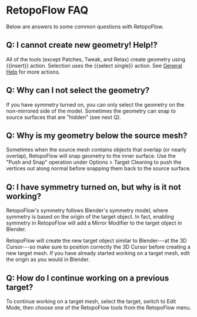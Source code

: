 # RetopoFlow FAQ

Below are answers to some common questions with RetopoFlow.


## Q: I cannot create new geometry!  Help!?

All of the tools (except Patches, Tweak, and Relax) create geometry using {{insert}} action.
Selection uses the {{select single}} action.
See [General Help](general.html) for more actions.


## Q: Why can I not select the geometry?

If you have symmetry turned on, you can only select the geometry on the non-mirrored side of the model.
Sometimes the geometry can snap to source surfaces that are "hidden" (see next Q).


## Q: Why is my geometry below the source mesh?

Sometimes when the source mesh contains objects that overlap (or nearly overlap), RetopoFlow will snap geometry to the inner surface.
Use the "Push and Snap" operation under Options > Target Cleaning to push the vertices out along normal before snapping them back to the source surface.


## Q: I have symmetry turned on, but why is it not working?

RetopoFlow's symmetry follows Blender's symmetry model, where symmetry is based on the origin of the target object.
In fact, enabling symmetry in RetopoFlow will add a Mirror Modifier to the target object in Blender.

RetopoFlow will create the new target object similar to Blender---at the 3D Cursor---so make sure to position correctly the 3D Cursor before creating a new target mesh.
If you have already started working on a target mesh, edit the origin as you would in Blender.


## Q: How do I continue working on a previous target?

To continue working on a target mesh, select the target, switch to Edit Mode, then choose one of the RetopoFlow tools from the RetopoFlow menu.

